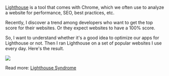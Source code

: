 [Lighthouse](https://developers.google.com/web/tools/lighthouse) is a tool that comes with Chrome, which we often use to analyze a website for performance, SEO, best practices, etc. 

Recently, I discover a trend among developers who want to get the top score for their websites. Or they expect websites to have a 100% score.

So, I want to understand whether it's a good idea to optimize our apps for Lighthouse or not. Then I ran Lighthouse on a set of popular websites I use every day. Here's the result.

[![](https://img.youtube.com/vi/i0cCXZlUeCw/maxresdefault.jpg)](https://www.youtube.com/watch?v=i0cCXZlUeCw&t=1s)

Read more: [Lighthouse Syndrome](https://arunoda.me/blog/lighthouse-syndrome)
